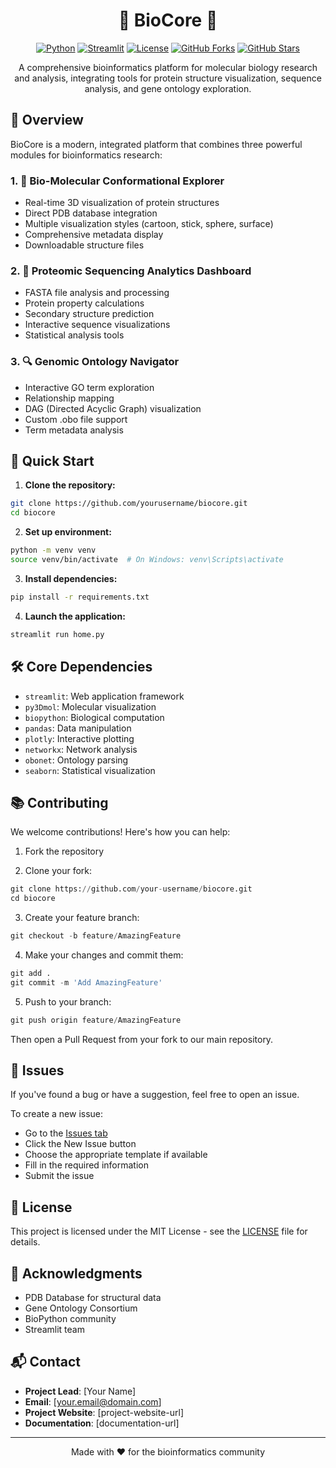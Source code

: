 <div align="center">

<h1 align="center">🧬 BioCore 🧬</h1>

[![Python](https://img.shields.io/badge/Python-3.8+-blue.svg)](https://www.python.org/downloads/)
[![Streamlit](https://img.shields.io/badge/Streamlit-1.40+-red.svg)](https://streamlit.io/)
[![License](https://img.shields.io/badge/License-MIT-green.svg)](LICENSE)
[![GitHub Forks](https://img.shields.io/github/forks/nnilayy/BioCore?style=social)](https://github.com/nnilayy/BioCore/network/members)
[![GitHub Stars](https://img.shields.io/github/stars/nnilayy/BioCore?style=social)](https://github.com/nnilayy/BioCore/stargazers)

A comprehensive bioinformatics platform for molecular biology research and analysis, integrating tools for protein structure visualization, sequence analysis, and gene ontology exploration.

<!-- <video src="https://github.com/user-attachments/assets/2d763a69-e015-4337-bdb6-6b91a0131426" controls="controls" style="max-width: 100%;">
</video> -->

</div>

## 🌟 Overview

BioCore is a modern, integrated platform that combines three powerful modules for bioinformatics research:

### 1. 🔬 Bio-Molecular Conformational Explorer
- Real-time 3D visualization of protein structures
- Direct PDB database integration
- Multiple visualization styles (cartoon, stick, sphere, surface)
- Comprehensive metadata display
- Downloadable structure files

### 2. 🧬 Proteomic Sequencing Analytics Dashboard
- FASTA file analysis and processing
- Protein property calculations
- Secondary structure prediction
- Interactive sequence visualizations
- Statistical analysis tools

### 3. 🔍 Genomic Ontology Navigator
- Interactive GO term exploration
- Relationship mapping
- DAG (Directed Acyclic Graph) visualization
- Custom .obo file support
- Term metadata analysis

## 🚀 Quick Start

1. **Clone the repository:**
```bash
git clone https://github.com/yourusername/biocore.git
cd biocore
```

2. **Set up environment:**
```bash
python -m venv venv
source venv/bin/activate  # On Windows: venv\Scripts\activate
```

3. **Install dependencies:**
```bash
pip install -r requirements.txt
```

4. **Launch the application:**
```bash
streamlit run home.py
```

## 🛠️ Core Dependencies

- `streamlit`: Web application framework
- `py3Dmol`: Molecular visualization
- `biopython`: Biological computation
- `pandas`: Data manipulation
- `plotly`: Interactive plotting
- `networkx`: Network analysis
- `obonet`: Ontology parsing
- `seaborn`: Statistical visualization

## 📚 Contributing

We welcome contributions! Here's how you can help:

1. Fork the repository

2. Clone your fork:
```python
git clone https://github.com/your-username/biocore.git
cd biocore
```

3. Create your feature branch:
```python
git checkout -b feature/AmazingFeature
```

4. Make your changes and commit them:
```python
git add .
git commit -m 'Add AmazingFeature'
```

5. Push to your branch:
```python
git push origin feature/AmazingFeature
```

Then open a Pull Request from your fork to our main repository.

## 🐛 Issues
If you've found a bug or have a suggestion, feel free to open an issue.

To create a new issue:

- Go to the [Issues tab](https://github.com/nnilayy/BioCore/issues)
- Click the New Issue button
- Choose the appropriate template if available
- Fill in the required information
- Submit the issue

## 📄 License

This project is licensed under the MIT License - see the [LICENSE](LICENSE) file for details.

## 🌟 Acknowledgments

- PDB Database for structural data
- Gene Ontology Consortium
- BioPython community
- Streamlit team

## 📬 Contact

- **Project Lead**: [Your Name]
- **Email**: [your.email@domain.com]
- **Project Website**: [project-website-url]
- **Documentation**: [documentation-url]

---

<div align="center">
Made with ❤️ for the bioinformatics community
</div>
